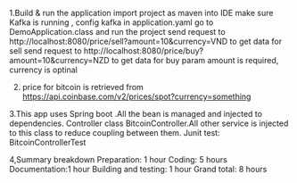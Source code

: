  1.Build & run the application
	import project as maven into IDE
	make sure Kafka is running , config kafka in application.yaml
	go to DemoApplication.class and run the project 
	send request to http://localhost:8080/price/sell?amount=10&currency=VND to get data for sell
	send request to http://localhost:8080/price/buy?amount=10&currency=NZD to get data for buy
	param amount is required, currency is optinal

2. price for bitcoin is retrieved  from https://api.coinbase.com/v2/prices/spot?currency=something

3.This app uses Spring boot .All the bean is managed and  injected to dependencies.
Controller class BitcoinController.All other service is injected to this class to reduce coupling between them.
Junit test: BitcoinControllerTest

4,Summary breakdown
 Preparation: 1 hour 
 Coding: 5 hours  
 Documentation:1 hour 
 Building and testing: 1 hour 
 Grand total: 8 hours 
